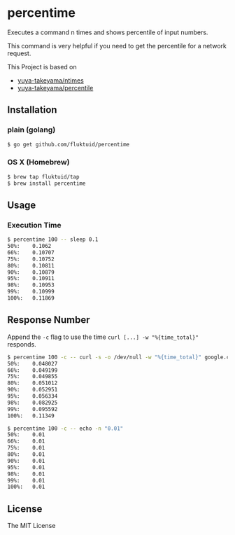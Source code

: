 # percentime

Executes a command n times and shows percentile of input numbers.

This command is very helpful if you need to get the percentile for a network request.

This Project is based on
- [yuya-takeyama/ntimes](https://github.com/yuya-takeyama/ntimes)
- [yuya-takeyama/percentile](https://github.com/yuya-takeyama/percentile)

## Installation

### plain (golang)

``` bash
$ go get github.com/fluktuid/percentime
```

### OS X (Homebrew)

``` bash
$ brew tap fluktuid/tap
$ brew install percentime
```

## Usage

### Execution Time
``` bash
$ percentime 100 -- sleep 0.1
50%:	0.1062
66%:	0.10707
75%:	0.10752
80%:	0.10811
90%:	0.10879
95%:	0.10911
98%:	0.10953
99%:	0.10999
100%:	0.11869
```

## Response Number
Append the `-c` flag to use the time `curl [...] -w "%{time_total}"` responds.
``` bash
$ percentime 100 -c -- curl -s -o /dev/null -w "%{time_total}" google.com
50%:	0.048027
66%:	0.049199
75%:	0.049855
80%:	0.051012
90%:	0.052951
95%:	0.056334
98%:	0.082925
99%:	0.095592
100%:	0.11349
```

``` bash
$ percentime 100 -c -- echo -n "0.01"
50%:	0.01
66%:	0.01
75%:	0.01
80%:	0.01
90%:	0.01
95%:	0.01
98%:	0.01
99%:	0.01
100%:	0.01

```


## License

The MIT License
